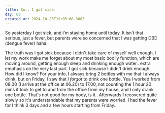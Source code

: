 ```yaml
---
title: So.. I got sick.
day: 66
created_at: 2024-10-25T19:05:00.000Z
---
```

So yesterday I got sick, and i'm staying home until today. It isn't that serious, just a fever, but parents were so concerned that I was getting DBD (dengue fever) haha.

The truth was I got sick because I didn't take care of myself well enough. I let my work make me forget about my most basic bodily function, which are moving around, getting enough sleep and drinking enough water.. extra emphasis on the very last part. I got sick because I didn't drink enough. How did I know? For your info, I always bring 2 bottles with me that I always drink, but on Friday, I saw that *I forgot* to drink one bottle. Yea I worked from 08.00 (I arrive at the office at 06.20) to 17.00, not counting the 1 hour 20 mins it took to get to and from the office from my house, and I only drank one bottle. That's not good for my body, is it.. Afterwards I recovered quite slowly so it's understandable that my parents were worried. I had the fever for I think 3 days and a few hours starting from Friday..

